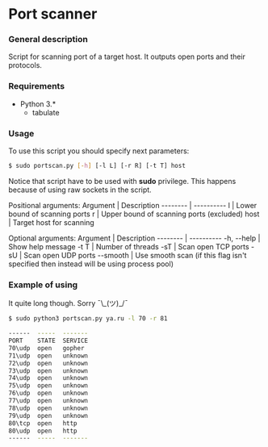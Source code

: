 # Port scanner

### General description
Script for scanning port of a target host. It outputs open ports and their protocols.

### Requirements
- Python 3.*
    - tabulate

### Usage
To use this script you should specify next parameters:
```sh
$ sudo portscan.py [-h] [-l L] [-r R] [-t T] host
```
Notice that script have to be used with **sudo** privilege. This happens because of using raw sockets in the script.

Positional arguments:
Argument | Description
-------- | ----------
l | Lower bound of scanning ports
r | Upper bound of scanning ports (excluded)
host | Target host for scanning

Optional arguments:
Argument | Description
-------- | ----------
-h, --help | Show help message
-t T | Number of threads
-sT | Scan open TCP ports
-sU | Scan open UDP ports
--smooth | Use smooth scan (if this flag isn't specified then instead will be using process pool)

### Example of using
It quite long though. Sorry ¯\\\_(ツ)_/¯
```sh
$ sudo python3 portscan.py ya.ru -l 70 -r 81

------  -----  -------
PORT    STATE  SERVICE
70\udp  open   gopher
71\udp  open   unknown
72\udp  open   unknown
73\udp  open   unknown
74\udp  open   unknown
75\udp  open   unknown
76\udp  open   unknown
77\udp  open   unknown
78\udp  open   unknown
79\udp  open   unknown
80\tcp  open   http
80\udp  open   http
------  -----  -------

```